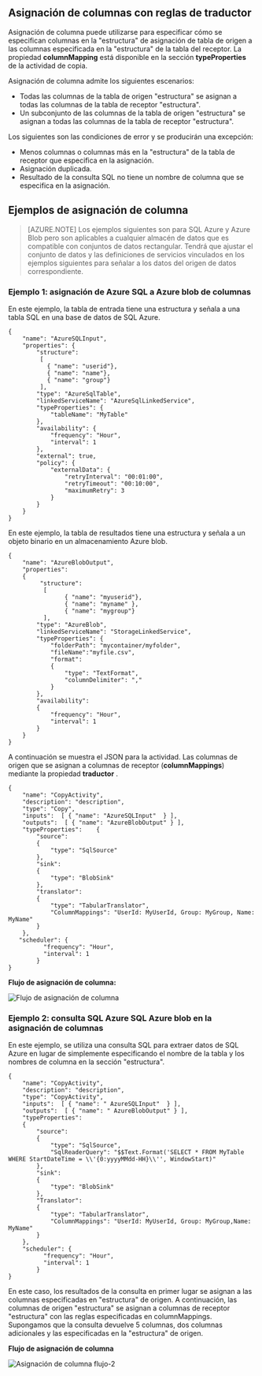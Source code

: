 ## <a name="column-mapping-with-translator-rules"></a>Asignación de columnas con reglas de traductor
Asignación de columna puede utilizarse para especificar cómo se especifican columnas en la "estructura" de asignación de tabla de origen a las columnas especificada en la "estructura" de la tabla del receptor. La propiedad **columnMapping** está disponible en la sección **typeProperties** de la actividad de copia.

Asignación de columna admite los siguientes escenarios:

- Todas las columnas de la tabla de origen "estructura" se asignan a todas las columnas de la tabla de receptor "estructura".
- Un subconjunto de las columnas de la tabla de origen "estructura" se asignan a todas las columnas de la tabla de receptor "estructura".

Los siguientes son las condiciones de error y se producirán una excepción:

- Menos columnas o columnas más en la "estructura" de la tabla de receptor que especifica en la asignación.
- Asignación duplicada.
- Resultado de la consulta SQL no tiene un nombre de columna que se especifica en la asignación.

## <a name="column-mapping-samples"></a>Ejemplos de asignación de columna
> [AZURE.NOTE] Los ejemplos siguientes son para SQL Azure y Azure Blob pero son aplicables a cualquier almacén de datos que es compatible con conjuntos de datos rectangular. Tendrá que ajustar el conjunto de datos y las definiciones de servicios vinculados en los ejemplos siguientes para señalar a los datos del origen de datos correspondiente. 

### <a name="sample-1--column-mapping-from-azure-sql-to-azure-blob"></a>Ejemplo 1: asignación de Azure SQL a Azure blob de columnas
En este ejemplo, la tabla de entrada tiene una estructura y señala a una tabla SQL en una base de datos de SQL Azure.

    {
        "name": "AzureSQLInput",
        "properties": {
            "structure": 
             [
               { "name": "userid"},
               { "name": "name"},
               { "name": "group"}
             ],
            "type": "AzureSqlTable",
            "linkedServiceName": "AzureSqlLinkedService",
            "typeProperties": {
                "tableName": "MyTable"
            },
            "availability": {
                "frequency": "Hour",
                "interval": 1
            },
            "external": true,
            "policy": {
                "externalData": {
                    "retryInterval": "00:01:00",
                    "retryTimeout": "00:10:00",
                    "maximumRetry": 3
                }
            }
        }
    }

En este ejemplo, la tabla de resultados tiene una estructura y señala a un objeto binario en un almacenamiento Azure blob.

    {
        "name": "AzureBlobOutput",
        "properties":
        {
             "structure": 
              [
                    { "name": "myuserid"},
                    { "name": "myname" },
                    { "name": "mygroup"}
              ],
            "type": "AzureBlob",
            "linkedServiceName": "StorageLinkedService",
            "typeProperties": {
                "folderPath": "mycontainer/myfolder",
                "fileName":"myfile.csv",
                "format":
                {
                    "type": "TextFormat",
                    "columnDelimiter": ","
                }
            },
            "availability":
            {
                "frequency": "Hour",
                "interval": 1
            }
        }
    }

A continuación se muestra el JSON para la actividad. Las columnas de origen que se asignan a columnas de receptor (**columnMappings**) mediante la propiedad **traductor** .

    {
        "name": "CopyActivity",
        "description": "description", 
        "type": "Copy",
        "inputs":  [ { "name": "AzureSQLInput"  } ],
        "outputs":  [ { "name": "AzureBlobOutput" } ],
        "typeProperties":    {
            "source":
            {
                "type": "SqlSource"
            },
            "sink":
            {
                "type": "BlobSink"
            },
            "translator": 
            {
                "type": "TabularTranslator",
                "ColumnMappings": "UserId: MyUserId, Group: MyGroup, Name: MyName"
            }
        },
       "scheduler": {
              "frequency": "Hour",
              "interval": 1
            }
    }

**Flujo de asignación de columna:**

![Flujo de asignación de columna](./media/data-factory-data-stores-with-rectangular-tables/column-mapping-flow.png)

### <a name="sample-2--column-mapping-with-sql-query-from-azure-sql-to-azure-blob"></a>Ejemplo 2: consulta SQL Azure SQL Azure blob en la asignación de columnas
En este ejemplo, se utiliza una consulta SQL para extraer datos de SQL Azure en lugar de simplemente especificando el nombre de la tabla y los nombres de columna en la sección "estructura". 

    {
        "name": "CopyActivity",
        "description": "description", 
        "type": "CopyActivity",
        "inputs":  [ { "name": " AzureSQLInput"  } ],
        "outputs":  [ { "name": " AzureBlobOutput" } ],
        "typeProperties":
        {
            "source":
            {
                "type": "SqlSource",
                "SqlReaderQuery": "$$Text.Format('SELECT * FROM MyTable WHERE StartDateTime = \\'{0:yyyyMMdd-HH}\\'', WindowStart)"
            },
            "sink":
            {
                "type": "BlobSink"
            },
            "Translator": 
            {
                "type": "TabularTranslator",
                "ColumnMappings": "UserId: MyUserId, Group: MyGroup,Name: MyName"
            }
        },
        "scheduler": {
              "frequency": "Hour",
              "interval": 1
            }
    }

En este caso, los resultados de la consulta en primer lugar se asignan a las columnas especificadas en "estructura" de origen. A continuación, las columnas de origen "estructura" se asignan a columnas de receptor "estructura" con las reglas especificadas en columnMappings.  Supongamos que la consulta devuelve 5 columnas, dos columnas adicionales y las especificadas en la "estructura" de origen.

**Flujo de asignación de columna**

![Asignación de columna flujo-2](./media/data-factory-data-stores-with-rectangular-tables/column-mapping-flow-2.png)







